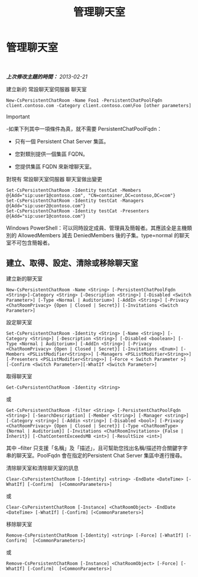 ﻿---
title: 管理聊天室
TOCTitle: 管理聊天室
ms:assetid: d4835cf4-cd09-4769-a08e-e92706861b64
ms:mtpsurl: https://technet.microsoft.com/zh-tw/library/JJ205292(v=OCS.15)
ms:contentKeyID: 49292441
ms.date: 08/24/2015
mtps_version: v=OCS.15
ms.translationtype: HT
---

# 管理聊天室

 

_**上次修改主題的時間：** 2013-02-21_

建立新的 常設聊天室伺服器 聊天室

    New-CsPersistentChatRoom -Name Foo1 -PersistentChatPoolFqdn client.contoso.com -Category client.contoso.com\Foo [other parameters]

> [!IMPORTANT]  
> -如果下列其中一項條件為真，就不需要 PersistentChatPoolFqdn：
> <ul>
> <li><p>只有一個 Persistent Chat Server 集區。</p></li>
> <li><p>您對類別提供一個集區 FQDN。</p></li>
> <li><p>您提供集區 FQDN 來新增聊天室。</p></li>
> </ul>

對現有 常設聊天室伺服器 聊天室做出變更

    Set-CsPersistentChatRoom -Identity testCat -Members @{Add="sip:user1@contoso.com", "CN=container,DC=contoso,DC=com"}
    Set-CsPersistentChatRoom -Identity testCat -Managers @{Add="sip:user2@contoso.com"}
    Set-CsPersistentChatRoom -Identity testCat -Presenters @{Add="sip:user1@contoso.com"}

Windows PowerShell：可以同時設定成員、管理員及簡報者。其應該全是主機類別的 AllowedMembers 減去 DeniedMembers 後的子集。type=normal 的聊天室不可包含簡報者。

## 建立、取得、設定、清除或移除聊天室

建立新的聊天室

    New-CsPersistentChatRoom -Name <String> [-PersistentChatPoolFqdn <String>]-Category <String> [-Description <String>] [-Disabled <Switch Parameter>] [-Type <Normal | Auditorium>] [-AddIn <String>] [-Privacy <ChatRoomPrivacy> {Open | Closed | Secret}] [-Invitations <Switch Parameter>]

設定聊天室

    Set-CsPersistentChatRoom -Identity <String> [-Name <String>] [-Category <String>] [-Description <String>] [-Disabled <boolean>] [-Type <Normal | Auditorium>] [-AddIn <String>] [-Privacy <ChatRoomPrivacy> {Open | Closed | Secret}] [-Invitations <Enum>] [-Members <PSListModifier<String>>] [-Managers <PSListModifier<String>>] [-Presenters <PSListModifier<String>>] [-Force < Switch Parameter >] [-Confirm <Switch Parameter>][-WhatIf <Switch Parameter>]

取得聊天室

    Get-CsPersistentChatRoom -Identity <String>

或

    Get-CsPersistentChatRoom -filter <String> [-PersistentChatPoolFqdn <String>] [-SearchDescription] [-Member <String>] [-Manager <string>] [-Category <string>] [-Addin <string>] [-Disabled <bool>] [-Privacy <ChatRoomPrivacy> {Open | Closed | Secret}] [-Type <ChatRoomType> {Normal | Auditorium}] [-Invitations <ChatRoomInvitations> {False | Inherit}] [-ChatContentExceedsMB <int>] [-ResultSize <int>]

其中 –filter 只支援「名稱」及「描述」，且可幫助您找出名稱/描述符合關鍵字字串的聊天室。PoolFqdn 會在指定的Persistent Chat Server 集區中進行搜尋。

清除聊天室和清除聊天室的訊息

    Clear-CsPersistentChatRoom [-Identity] <string> -EndDate <DateTime> [-WhatIf] [-Confirm]  [<CommonParameters>]

或

    Clear-CsPersistentChatRoom [-Instance] <ChatRoomObject> -EndDate <DateTime> [-WhatIf] [-Confirm] [<CommonParameters>]

移除聊天室

    Remove-CsPersistentChatRoom [-Identity] <string> [-Force] [-WhatIf] [-Confirm]  [<CommonParameters>]

或

    Remove-CsPersistentChatRoom [-Instance] <ChatRoomObject> [-Force] [-WhatIf] [-Confirm]  [<CommonParameters>]

